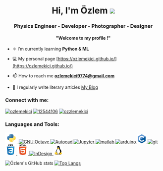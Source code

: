 <h1 align="center">Hi, I'm Özlem <a href="https://www.gautamkrishnar.com/"><img src="https://media.giphy.com/media/hvRJCLFzcasrR4ia7z/giphy.gif" width="25px"></a> </h1> 
<h3 align="center">Physics Engineer - Developer - Photographer - Designer</h3>

<p><h4 align="center"><b>"Welcome to my profile !"</b></h4></p>


- ⚛️ I’m currently learning **Python & ML**

- 💻 My personal page [https://ozlemekici.github.io/](https://ozlemekici.github.io/)

- 📫 How to reach me **ozlemekici9774@gmail.com**

- 📝 I regularly write literary articles [My Blog](https://www.levlaninnotdefteri.com/) 


<h3 align="left">Connect with me:</h3>
<p align="left">
<a href="https://linkedin.com/in/ozlemekici" target="blank"><img align="center" src="https://velanovascular.com/wp-content/uploads/2020/06/LinkedIn.png" alt="ozlemekici" height="25" width="25" /></a>
<a href="https://stackoverflow.com/users/15985458" target="blank"><img align="center" src="https://upload.wikimedia.org/wikipedia/commons/thumb/e/ef/Stack_Overflow_icon.svg/768px-Stack_Overflow_icon.svg.png" alt="12544106" height="35" width="35" /></a>
<a href="https://instagram.com/ozzlemekici" target="blank"><img align="center" src="https://upload.wikimedia.org/wikipedia/commons/thumb/e/e7/Instagram_logo_2016.svg/1200px-Instagram_logo_2016.svg.png" alt="ozzlemekici" height="25" width="25" /></a>
</p>


<h3 align="left">Languages and Tools:</h3>
<a href="https://www.python.org/" target="_blank"> <img src="https://raw.githubusercontent.com/github/explore/80688e429a7d4ef2fca1e82350fe8e3517d3494d/topics/python/python.png" title="Python" alt="python" width="40" height="35"/> </a>
<a href="https://www.gnu.org/software/octave/index" target="_blank"> <img src="https://upload.wikimedia.org/wikipedia/commons/6/6a/Gnu-octave-logo.svg" title="GNU Octave" alt="GNU Octave" width="30" height="30"/> </a>
<a href="https://www.autodesk.com/autocad" target="_blank"> <img src="https://raw.githubusercontent.com/coreprinciple97/coreprinciple97/master/images/autocad.svg" title="AutoCad" alt="Autocad" width="30" height="30"/> </a>
<a href="https://jupyter.org" target="_blank"> <img src="https://www.vectorlogo.zone/logos/jupyter/jupyter-icon.svg" title="Jupyter" alt="Jupyter" width="30" height="30"/> </a>
<a href="https://www.mathworks.com/" target="_blank"> <img src="https://upload.wikimedia.org/wikipedia/commons/2/21/Matlab_Logo.png" title="Matlab" alt="matlab" width="30" height="30"/> </a>
<a href="https://www.arduino.cc/" target="_blank"> <img src="https://cdn.worldvectorlogo.com/logos/arduino-1.svg" title="Arduino" alt="arduino" width="30" height="30"/> </a>
<a href="https://www.cprogramming.com/" target="_blank"> <img src="https://raw.githubusercontent.com/devicons/devicon/master/icons/c/c-original.svg" title="C" alt="C" width="30" height="30"/> </a>
<a href="https://git-scm.com/" target="_blank"> <img src="https://www.vectorlogo.zone/logos/git-scm/git-scm-icon.svg" title="Git" alt="git" width="30" height="30"/> </a>
<a href="https://www.w3schools.com/css/" target="_blank"> <img src="https://raw.githubusercontent.com/devicons/devicon/master/icons/css3/css3-original-wordmark.svg" title="CSS" alt="css3" width="35" height="35"/> </a> 
<a href="https://www.w3.org/html/" target="_blank"> <img src="https://raw.githubusercontent.com/devicons/devicon/master/icons/html5/html5-original-wordmark.svg" title="HTML" alt="html5" width="35" height="35"/> </a>  
<a href="https://www.adobe.com/products/indesign.html" target="_blank"> <img src="https://upload.wikimedia.org/wikipedia/commons/4/48/Adobe_InDesign_CC_icon.svg" title="Adobe InDesign" alt="InDesign" width="30" height="30"/> </a>
<a href="https://www.linux.org/" target="_blank"> <img src="https://raw.githubusercontent.com/devicons/devicon/master/icons/linux/linux-original.svg" title="Linux" alt="linux" width="30" height="30"/> </a> 
</p>

![Özlem's GitHub stats](https://github-readme-stats.vercel.app/api?username=ozlemekici&show_icons=true&theme=gruvbox)
[![Top Langs](https://github-readme-stats.vercel.app/api/top-langs/?username=ozlemekici&layout=compact&theme=gruvbox&hide=html&langs_count=12)](https://github.com/ozlemekici/github-readme-stats)


